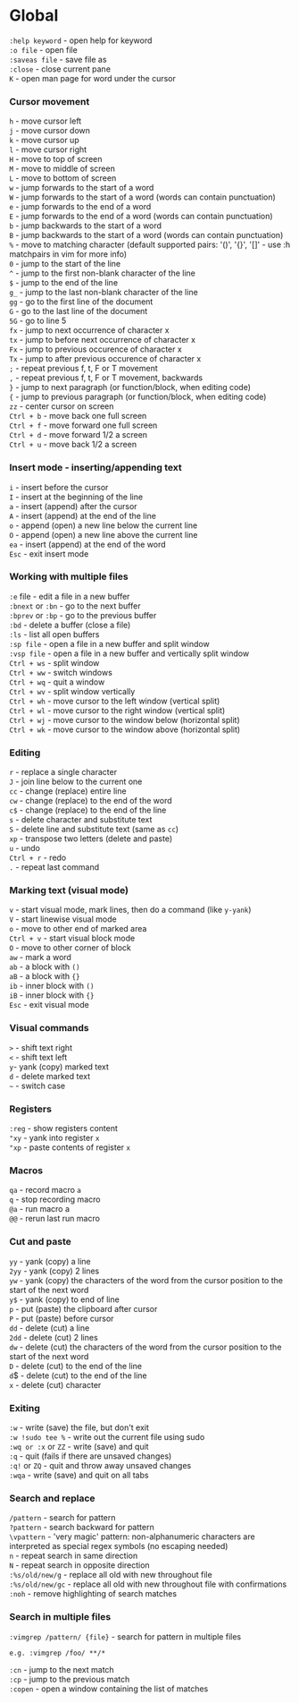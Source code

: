 # Global
`:help keyword` - open help for keyword  
`:o file` - open file  
`:saveas file` - save file as  
`:close` - close current pane  
`K` - open man page for word under the cursor  

### Cursor movement  
`h` - move cursor left  
`j` - move cursor down  
`k` - move cursor up  
`l` - move cursor right  
`H` - move to top of screen  
`M` - move to middle of screen  
`L` - move to bottom of screen  
`w` - jump forwards to the start of a word  
`W` - jump forwards to the start of a word (words can contain punctuation)  
`e` - jump forwards to the end of a word  
`E` - jump forwards to the end of a word (words can contain punctuation)  
`b` - jump backwards to the start of a word  
`B` - jump backwards to the start of a word (words can contain punctuation)  
`%` - move to matching character (default supported pairs: '()', '{}', '[]' - use :h matchpairs in vim for more info)  
`0` - jump to the start of the line  
`^` - jump to the first non-blank character of the line  
`$` - jump to the end of the line  
`g_` - jump to the last non-blank character of the line  
`gg` - go to the first line of the document  
`G` - go to the last line of the document  
`5G` - go to line 5  
`fx` - jump to next occurrence of character x  
`tx` - jump to before next occurrence of character x  
`Fx` - jump to previous occurence of character x  
`Tx` - jump to after previous occurence of character x  
`;` - repeat previous f, t, F or T movement  
`,` - repeat previous f, t, F or T movement, backwards  
`}` - jump to next paragraph (or function/block, when editing code)  
`{` - jump to previous paragraph (or function/block, when editing code)  
`zz` - center cursor on screen  
`Ctrl + b` - move back one full screen  
`Ctrl + f` - move forward one full screen  
`Ctrl + d` - move forward 1/2 a screen  
`Ctrl + u` - move back 1/2 a screen  

### Insert mode - inserting/appending text  
`i` - insert before the cursor  
`I` - insert at the beginning of the line  
`a` - insert (append) after the cursor  
`A` - insert (append) at the end of the line  
`o` - append (open) a new line below the current line  
`O` - append (open) a new line above the current line  
`ea` - insert (append) at the end of the word  
`Esc` - exit insert mode  

### Working with multiple files  
`:e` file - edit a file in a new buffer  
`:bnext` or `:bn` - go to the next buffer  
`:bprev` or `:bp` - go to the previous buffer  
`:bd` - delete a buffer (close a file)  
`:ls` - list all open buffers  
`:sp file` - open a file in a new buffer and split window  
`:vsp file` - open a file in a new buffer and vertically split window  
`Ctrl + ws` - split window  
`Ctrl + ww` - switch windows  
`Ctrl + wq` - quit a window  
`Ctrl + wv` - split window vertically  
`Ctrl + wh` - move cursor to the left window (vertical split)  
`Ctrl + wl` - move cursor to the right window (vertical split)  
`Ctrl + wj` - move cursor to the window below (horizontal split)  
`Ctrl + wk` - move cursor to the window above (horizontal split)  

### Editing

`r` - replace a single character  
`J` - join line below to the current one  
`cc` - change (replace) entire line  
`cw` - change (replace) to the end of the word  
`c$` - change (replace) to the end of the line  
`s` - delete character and substitute text  
`S` - delete line and substitute text (same as `cc`)  
`xp` - transpose two letters (delete and paste)  
`u` - undo  
`Ctrl + r` - redo  
`.` - repeat last command  

### Marking text (visual mode)

`v` - start visual mode, mark lines, then do a command (like `y-yank`)  
`V` - start linewise visual mode  
`o` - move to other end of marked area  
`Ctrl + v` - start visual block mode  
`O` - move to other corner of block  
`aw` - mark a word  
`ab` - a block with `()`  
`aB` - a block with `{}`  
`ib` - inner block with `()`  
`iB` - inner block with `{}`  
`Esc` - exit visual mode  

### Visual commands

`>` - shift text right  
`<` - shift text left  
`y`- yank (copy) marked text  
`d` - delete marked text  
`~` - switch case  

### Registers

`:reg` - show registers content  
`"xy` - yank into register `x`  
`"xp` - paste contents of register `x`  

### Macros
`qa` - record macro `a`  
`q` - stop recording macro  
`@a` - run macro a  
`@@` - rerun last run macro  

### Cut and paste

`yy` - yank (copy) a line   
`2yy` - yank (copy) 2 lines  
`yw` - yank (copy) the characters of the word from the cursor position to the start of the next word  
`y$` - yank (copy) to end of line  
`p` - put (paste) the clipboard after cursor  
`P` - put (paste) before cursor  
`dd` - delete (cut) a line  
`2dd` - delete (cut) 2 lines  
`dw` - delete (cut) the characters of the word from the cursor position to the start of the next word  
`D` - delete (cut) to the end of the line  
`d`$ - delete (cut) to the end of the line  
`x` - delete (cut) character  

### Exiting

`:w` - write (save) the file, but don't exit  
`:w !sudo tee %` - write out the current file using sudo  
`:wq or :x` or `ZZ` - write (save) and quit  
`:q` - quit (fails if there are unsaved changes)  
`:q!` or `ZQ` - quit and throw away unsaved changes  
`:wqa` - write (save) and quit on all tabs  

### Search and replace

`/pattern` - search for pattern  
`?pattern` - search backward for pattern  
`\vpattern` - 'very magic' pattern: non-alphanumeric characters are interpreted as special regex symbols (no escaping needed)  
`n` - repeat search in same direction  
`N` - repeat search in opposite direction  
`:%s/old/new/g` - replace all old with new throughout file  
`:%s/old/new/gc` - replace all old with new throughout file with confirmations  
`:noh` - remove highlighting of search matches  

### Search in multiple files

`:vimgrep /pattern/ {file}` - search for pattern in multiple files  
```
e.g. :vimgrep /foo/ **/*
```  
`:cn` - jump to the next match  
`:cp` - jump to the previous match  
`:copen` - open a window containing the list of matches  
